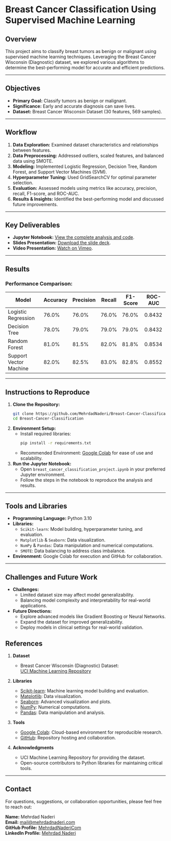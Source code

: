 # Breast Cancer Classification Using Supervised Machine Learning

## Overview
This project aims to classify breast tumors as benign or malignant using supervised machine learning techniques. Leveraging the Breast Cancer Wisconsin (Diagnostic) dataset, we explored various algorithms to determine the best-performing model for accurate and efficient predictions.

---

## Objectives
- **Primary Goal:** Classify tumors as benign or malignant.
- **Significance:** Early and accurate diagnosis can save lives.
- **Dataset:** Breast Cancer Wisconsin Dataset (30 features, 569 samples).

---

## Workflow
1. **Data Exploration:** Examined dataset characteristics and relationships between features.
2. **Data Preprocessing:** Addressed outliers, scaled features, and balanced data using SMOTE.
3. **Modeling:** Implemented Logistic Regression, Decision Tree, Random Forest, and Support Vector Machines (SVM).
4. **Hyperparameter Tuning:** Used GridSearchCV for optimal parameter selection.
5. **Evaluation:** Assessed models using metrics like accuracy, precision, recall, F1-score, and ROC-AUC.
6. **Results & Insights:** Identified the best-performing model and discussed future improvements.

---

## Key Deliverables
- **Jupyter Notebook:** [View the complete analysis and code](breast_cancer_classification_project.ipynb).
- **Slides Presentation:** [Download the slide deck](Breast_Cancer_Classification_Project_Slides_MehrdadNaderi_2024.pptx).
- **Video Presentation:** [Watch on Vimeo](https://vimeo.com/1037067839?share=copy).

---

## Results
### Performance Comparison:
| Model                 | Accuracy | Precision | Recall | F1-Score | ROC-AUC |
|-----------------------|----------|-----------|--------|----------|---------|
| Logistic Regression   | 76.0%   | 76.0%     | 76.0%  | 76.0%    | 0.8432  |
| Decision Tree         | 78.0%   | 79.0%     | 79.0%  | 79.0%    | 0.8432  |
| Random Forest         | 81.0%   | 81.5%     | 82.0%  | 81.8%    | 0.8534  |
| Support Vector Machine| 82.0%   | 82.5%     | 83.0%  | 82.8%    | 0.8552  |

---

## Instructions to Reproduce
1. **Clone the Repository:**
   ```bash
   git clone https://github.com/MehrdadNaderi/Breast-Cancer-Classification.git
   cd Breast-Cancer-Classification
2. **Environment Setup:**
   - Install required libraries:
     ```bash
     pip install -r requirements.txt
     ```
   - Recommended Environment: [Google Colab](https://colab.research.google.com/) for ease of use and scalability.
3. **Run the Jupyter Notebook:**
   - Open `breast_cancer_classification_project.ipynb` in your preferred Jupyter environment.
   - Follow the steps in the notebook to reproduce the analysis and results.

---

## Tools and Libraries
- **Programming Language:** Python 3.10
- **Libraries:**
  - `Scikit-learn`: Model building, hyperparameter tuning, and evaluation.
  - `Matplotlib` & `Seaborn`: Data visualization.
  - `NumPy` & `Pandas`: Data manipulation and numerical computations.
  - `SMOTE`: Data balancing to address class imbalance.
- **Environment:** Google Colab for execution and GitHub for collaboration.

---

## Challenges and Future Work
- **Challenges:**
  - Limited dataset size may affect model generalizability.
  - Balancing model complexity and interpretability for real-world applications.
- **Future Directions:**
  - Explore advanced models like Gradient Boosting or Neural Networks.
  - Expand the dataset for improved generalizability.
  - Deploy models in clinical settings for real-world validation.
## References
1. **Dataset**  
   - Breast Cancer Wisconsin (Diagnostic) Dataset:  
     [UCI Machine Learning Repository](https://archive.ics.uci.edu/ml/datasets/Breast+Cancer+Wisconsin+(Diagnostic))

2. **Libraries**  
   - [Scikit-learn](https://scikit-learn.org/stable/): Machine learning model building and evaluation.  
   - [Matplotlib](https://matplotlib.org/stable/): Data visualization.  
   - [Seaborn](https://seaborn.pydata.org/): Advanced visualization and plots.  
   - [NumPy](https://numpy.org/): Numerical computations.  
   - [Pandas](https://pandas.pydata.org/): Data manipulation and analysis.  

3. **Tools**  
   - [Google Colab](https://colab.research.google.com/): Cloud-based environment for reproducible research.  
   - [GitHub](https://github.com/): Repository hosting and collaboration.

4. **Acknowledgments**  
   - UCI Machine Learning Repository for providing the dataset.  
   - Open-source contributors to Python libraries for maintaining critical tools.

---

## Contact
For questions, suggestions, or collaboration opportunities, please feel free to reach out:

**Name:** Mehrdad Naderi  
**Email:** [mail@mehrdadnaderi.com](mail@mehrdadnaderi.com)  
**GitHub Profile:** [MehrdadNaderiCom](https://github.com/MehrdadNaderiCom/)  
**LinkedIn Profile:** [Mehrdad Naderi](https://www.linkedin.com/in/mehrdad-naderi/)
